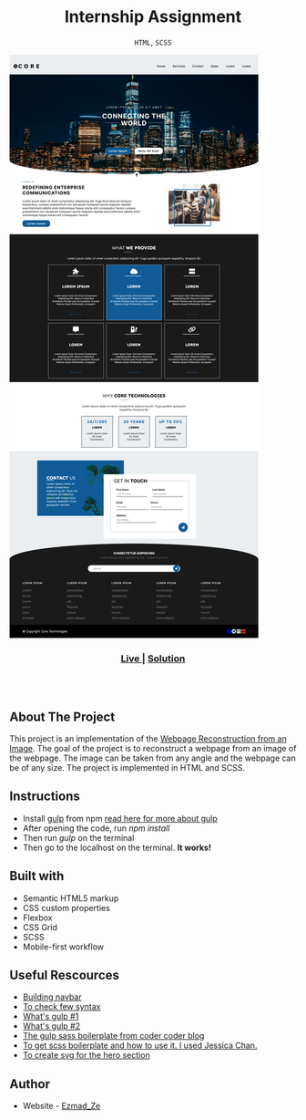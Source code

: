 # <h1 align="center">**Internship Assignment**</h1>

<p align="center"><code>HTML</code>, <code>SCSS</code> </p>

![Landing Page](assets/Desktop.png)

<div align="center">
  <h3>
    <a href="https://64c0253f508722173a766b7a--funny-crisp-ce95ac.netlify.app/" color="white">
      Live
    </a>
    <span> | </span>
    <a href="https://github.com/Ezmad-Ze/Interniship_assignment_one">
      Solution
    </a>
  </h3>
</div>

<br/>
<br/>

## About The Project

This project is an implementation of the [Webpage Reconstruction from an Image](assets/Screenshot-from-phone.jpg). The goal of the project is to reconstruct a webpage from an image of the webpage. The image can be taken from any angle and the webpage can be of any size. The project is implemented in HTML and SCSS.

## Instructions

- Install [gulp](https://www.npmjs.com/package/gulp) from npm [read here for more about gulp](https://brandonclapp.github.io/what-is-gulp-js-and-why-use-it/)
- After opening the code, run *npm install*
- Then run *gulp* on the terminal
- Then go to the localhost on the terminal. **It works!**

## Built with

- Semantic HTML5 markup
- CSS custom properties
- Flexbox
- CSS Grid
- SCSS
- Mobile-first workflow

## Useful Rescources

- [Building navbar](https://dev.to/devggaurav/let-s-build-a-responsive-navbar-and-hamburger-menu-using-html-css-and-javascript-4gci)
- [To check few syntax](https://developer.mozilla.org/en-US/docs/Web/HTML)
- [What's gulp #1](http://brandonclapp.github.io/what-is-gulp-js-and-why-use-it/)
- [What's gulp #2](https://css-tricks.com/gulp-for-beginners/)
- [The gulp sass boilerplate from coder coder blog](https://coder-coder.com/gulp-4-walk-through/)
- [To get scss boilerplate and how to use it. I used Jessica Chan.](https://www.youtube.com/@TheCoderCoder)
- [To create svg for the hero section](https://www.shapedivider.app/)

## Author

- Website - [Ezmad_Ze](https://ezmad.pages.dev/)
